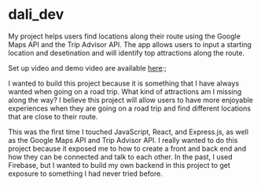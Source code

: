 # dali_dev
 
My project helps users find locations along their route using the Google Maps API and the Trip Advisor API. The app allows users to input a starting location and desetination and will identify top attractions along the route. 

Set up video and demo video are available [here](https://drive.google.com/drive/folders/1duvmP0HBR5ZXr4GiEpDBlCajIjSqmvUU?usp=drive_link):;

I wanted to build this project because it is something that I have always wanted when going on a road trip. What kind of attractions am I missing along the way? I believe this project will allow users to have more enjoyable experiences when they are going on a road trip and find different locations that are close to their route.

This was the first time I touched JavaScript, React, and Express.js, as well as the Google Maps API and Trip Advisor API. I really wanted to do this project because it exposed me to how to create a front and back end and how they can be connected and talk to each other. In the past, I used Firebase, but I wanted to build my own backend in this project to get exposure to something I had never tried before.
